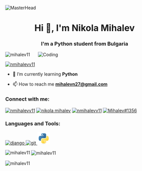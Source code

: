 ![MasterHead](https://www.webspreadtech.com/images/python-banner.jpg)
<h1 align="center">Hi 👋, I'm Nikola Mihalev</h1>
<h3 align="center">I'm a Python student from Bulgaria</h3>
<img align="right" alt="Coding" width="400" src="https://cdn.dribbble.com/users/1162077/screenshots/3848914/programmer.gif">

<p align="left"> <img src="https://komarev.com/ghpvc/?username=mihalev11&label=Profile%20views&color=0e75b6&style=flat" alt="mihalev11" /> </p>

<p align="left"> <a href="https://twitter.com/nmihalevv11" target="blank"><img src="https://img.shields.io/twitter/follow/nmihalevv11?logo=twitter&style=for-the-badge" alt="nmihalevv11" /></a> </p>

- 🌱 I’m currently learning **Python**

- 📫 How to reach me **mihalevn27@gmail.com**

<h3 align="left">Connect with me:</h3>
<p align="left">
<a href="https://twitter.com/nmihalevv11" target="blank"><img align="center" src="https://raw.githubusercontent.com/rahuldkjain/github-profile-readme-generator/master/src/images/icons/Social/twitter.svg" alt="nmihalevv11" height="30" width="40" /></a>
<a href="https://linkedin.com/in/nikola mihalev" target="blank"><img align="center" src="https://raw.githubusercontent.com/rahuldkjain/github-profile-readme-generator/master/src/images/icons/Social/linked-in-alt.svg" alt="nikola mihalev" height="30" width="40" /></a>
<a href="https://instagram.com/nmihalevv11" target="blank"><img align="center" src="https://raw.githubusercontent.com/rahuldkjain/github-profile-readme-generator/master/src/images/icons/Social/instagram.svg" alt="nmihalevv11" height="30" width="40" /></a>
<a href="https://discord.gg/Mihalev#1356" target="blank"><img align="center" src="https://raw.githubusercontent.com/rahuldkjain/github-profile-readme-generator/master/src/images/icons/Social/discord.svg" alt="Mihalev#1356" height="30" width="40" /></a>
</p>

<h3 align="left">Languages and Tools:</h3>
<p align="left"> <a href="https://www.djangoproject.com/" target="_blank" rel="noreferrer"> <img src="https://cdn.worldvectorlogo.com/logos/django.svg" alt="django" width="40" height="40"/> </a> <a href="https://git-scm.com/" target="_blank" rel="noreferrer"> <img src="https://www.vectorlogo.zone/logos/git-scm/git-scm-icon.svg" alt="git" width="40" height="40"/> </a> <a href="https://www.python.org" target="_blank" rel="noreferrer"> <img src="https://raw.githubusercontent.com/devicons/devicon/master/icons/python/python-original.svg" alt="python" width="40" height="40"/> </a> </p>

<p><img align="left" src="https://github-readme-stats.vercel.app/api/top-langs?username=mihalev11&show_icons=true&locale=en&layout=compact" alt="mihalev11" /></p>

<p>&nbsp;<img align="center" src="https://github-readme-stats.vercel.app/api?username=mihalev11&show_icons=true&locale=en" alt="mihalev11" /></p>

<p><img align="center" src="https://github-readme-streak-stats.herokuapp.com/?user=mihalev11&" alt="mihalev11" /></p>
